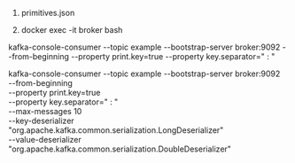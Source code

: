 
1. primitives.json

2. docker exec -it broker bash

kafka-console-consumer --topic example --bootstrap-server broker:9092 --from-beginning --property print.key=true --property key.separator=" : "



kafka-console-consumer --topic example --bootstrap-server broker:9092 \
 --from-beginning \
 --property print.key=true \
 --property key.separator=" : " \
 --max-messages 10 \
 --key-deserializer "org.apache.kafka.common.serialization.LongDeserializer" \
 --value-deserializer "org.apache.kafka.common.serialization.DoubleDeserializer"


